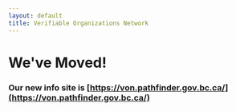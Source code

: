 ```yaml
---
layout: default
title: Verifiable Organizations Network
---
```


# We've Moved!

### Our new info site is [https://von.pathfinder.gov.bc.ca/](https://von.pathfinder.gov.bc.ca/)